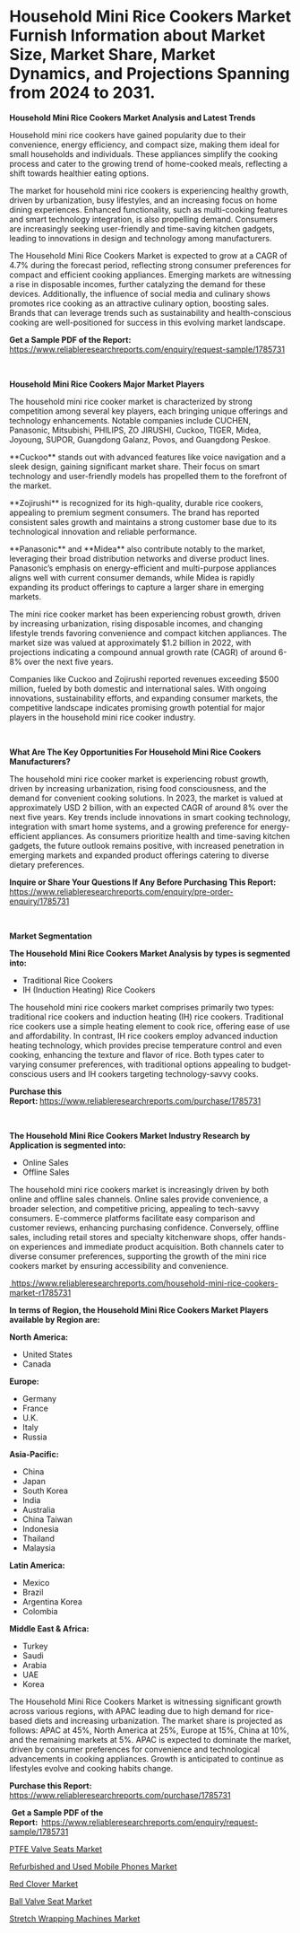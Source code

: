 <p><h1>Household Mini Rice Cookers Market Furnish Information about Market Size, Market Share, Market Dynamics, and Projections Spanning from 2024 to 2031.</h1></p><p><strong>Household Mini Rice Cookers Market Analysis and Latest Trends</strong></p>
<p><p>Household mini rice cookers have gained popularity due to their convenience, energy efficiency, and compact size, making them ideal for small households and individuals. These appliances simplify the cooking process and cater to the growing trend of home-cooked meals, reflecting a shift towards healthier eating options.</p><p>The market for household mini rice cookers is experiencing healthy growth, driven by urbanization, busy lifestyles, and an increasing focus on home dining experiences. Enhanced functionality, such as multi-cooking features and smart technology integration, is also propelling demand. Consumers are increasingly seeking user-friendly and time-saving kitchen gadgets, leading to innovations in design and technology among manufacturers.</p><p>The Household Mini Rice Cookers Market is expected to grow at a CAGR of 4.7% during the forecast period, reflecting strong consumer preferences for compact and efficient cooking appliances. Emerging markets are witnessing a rise in disposable incomes, further catalyzing the demand for these devices. Additionally, the influence of social media and culinary shows promotes rice cooking as an attractive culinary option, boosting sales. Brands that can leverage trends such as sustainability and health-conscious cooking are well-positioned for success in this evolving market landscape.</p></p>
<p><strong>Get a Sample PDF of the Report:&nbsp;</strong> <a href="https://www.reliableresearchreports.com/enquiry/request-sample/1785731?utm_campaign=38&utm_medium=2&utm_source=Github&utm_content=ia&utm_term=19122024&utm_id=household-mini-rice-cookers">https://www.reliableresearchreports.com/enquiry/request-sample/1785731</a></p>
<p>&nbsp;</p>
<p><strong>Household Mini Rice Cookers Major Market Players</strong></p>
<p><p>The household mini rice cooker market is characterized by strong competition among several key players, each bringing unique offerings and technology enhancements. Notable companies include CUCHEN, Panasonic, Mitsubishi, PHILIPS, ZO JIRUSHI, Cuckoo, TIGER, Midea, Joyoung, SUPOR, Guangdong Galanz, Povos, and Guangdong Peskoe.</p><p>**Cuckoo** stands out with advanced features like voice navigation and a sleek design, gaining significant market share. Their focus on smart technology and user-friendly models has propelled them to the forefront of the market.</p><p>**Zojirushi** is recognized for its high-quality, durable rice cookers, appealing to premium segment consumers. The brand has reported consistent sales growth and maintains a strong customer base due to its technological innovation and reliable performance. </p><p>**Panasonic** and **Midea** also contribute notably to the market, leveraging their broad distribution networks and diverse product lines. Panasonic’s emphasis on energy-efficient and multi-purpose appliances aligns well with current consumer demands, while Midea is rapidly expanding its product offerings to capture a larger share in emerging markets.</p><p>The mini rice cooker market has been experiencing robust growth, driven by increasing urbanization, rising disposable incomes, and changing lifestyle trends favoring convenience and compact kitchen appliances. The market size was valued at approximately $1.2 billion in 2022, with projections indicating a compound annual growth rate (CAGR) of around 6-8% over the next five years.</p><p>Companies like Cuckoo and Zojirushi reported revenues exceeding $500 million, fueled by both domestic and international sales. With ongoing innovations, sustainability efforts, and expanding consumer markets, the competitive landscape indicates promising growth potential for major players in the household mini rice cooker industry.</p></p>
<p>&nbsp;</p>
<p><strong>What Are The Key Opportunities For Household Mini Rice Cookers Manufacturers?</strong></p>
<p><p>The household mini rice cooker market is experiencing robust growth, driven by increasing urbanization, rising food consciousness, and the demand for convenient cooking solutions. In 2023, the market is valued at approximately USD 2 billion, with an expected CAGR of around 8% over the next five years. Key trends include innovations in smart cooking technology, integration with smart home systems, and a growing preference for energy-efficient appliances. As consumers prioritize health and time-saving kitchen gadgets, the future outlook remains positive, with increased penetration in emerging markets and expanded product offerings catering to diverse dietary preferences.</p></p>
<p><strong>Inquire or Share Your Questions If Any Before Purchasing This Report:</strong> <a href="https://www.reliableresearchreports.com/enquiry/pre-order-enquiry/1785731?utm_campaign=38&utm_medium=2&utm_source=Github&utm_content=ia&utm_term=19122024&utm_id=household-mini-rice-cookers">https://www.reliableresearchreports.com/enquiry/pre-order-enquiry/1785731</a></p>
<p>&nbsp;</p>
<p><strong>Market Segmentation</strong></p>
<p><strong>The Household Mini Rice Cookers Market Analysis by types is segmented into:</strong></p>
<p><ul><li>Traditional Rice Cookers</li><li>IH (Induction Heating) Rice Cookers</li></ul></p>
<p><p>The household mini rice cookers market comprises primarily two types: traditional rice cookers and induction heating (IH) rice cookers. Traditional rice cookers use a simple heating element to cook rice, offering ease of use and affordability. In contrast, IH rice cookers employ advanced induction heating technology, which provides precise temperature control and even cooking, enhancing the texture and flavor of rice. Both types cater to varying consumer preferences, with traditional options appealing to budget-conscious users and IH cookers targeting technology-savvy cooks.</p></p>
<p><strong>Purchase this Report:&nbsp;</strong><a href="https://www.reliableresearchreports.com/purchase/1785731?utm_campaign=38&utm_medium=2&utm_source=Github&utm_content=ia&utm_term=19122024&utm_id=household-mini-rice-cookers">https://www.reliableresearchreports.com/purchase/1785731</a></p>
<p>&nbsp;</p>
<p><strong>The Household Mini Rice Cookers Market Industry Research by Application is segmented into:</strong></p>
<p><ul><li>Online Sales</li><li>Offline Sales</li></ul></p>
<p><p>The household mini rice cookers market is increasingly driven by both online and offline sales channels. Online sales provide convenience, a broader selection, and competitive pricing, appealing to tech-savvy consumers. E-commerce platforms facilitate easy comparison and customer reviews, enhancing purchasing confidence. Conversely, offline sales, including retail stores and specialty kitchenware shops, offer hands-on experiences and immediate product acquisition. Both channels cater to diverse consumer preferences, supporting the growth of the mini rice cookers market by ensuring accessibility and convenience.</p></p>
<p><a href="https://www.reliableresearchreports.com/household-mini-rice-cookers-market-r1785731?utm_campaign=38&utm_medium=2&utm_source=Github&utm_content=ia&utm_term=19122024&utm_id=household-mini-rice-cookers">&nbsp;https://www.reliableresearchreports.com/household-mini-rice-cookers-market-r1785731</a></p>
<p><strong>In terms of Region, the Household Mini Rice Cookers Market Players available by Region are:</strong></p>
<p>
    <p> <strong> North America: </strong>
        <ul>
            <li>United States</li>
            <li>Canada</li>
        </ul>
        </p> 
    <p> <strong> Europe: </strong>
        <ul>
            <li>Germany</li>
            <li>France</li>
            <li>U.K.</li>
            <li>Italy</li>
            <li>Russia</li>
        </ul>
        </p> 
    <p> <strong> Asia-Pacific: </strong>
        <ul>
            <li>China</li>
            <li>Japan</li>
            <li>South Korea</li>
            <li>India</li>
            <li>Australia</li>
            <li>China Taiwan</li>
            <li>Indonesia</li>
            <li>Thailand</li>
            <li>Malaysia</li>
        </ul>
        </p> 
    <p> <strong> Latin America: </strong>
        <ul>
            <li>Mexico</li>
            <li>Brazil</li>
            <li>Argentina Korea</li>
            <li>Colombia</li>
        </ul>
        </p> 
    <p> <strong> Middle East & Africa: </strong>
        <ul>
            <li>Turkey</li>
            <li>Saudi</li>
            <li>Arabia</li>
            <li>UAE</li>
            <li>Korea</li>
        </ul>
    </p>
    </p>
<p><p>The Household Mini Rice Cookers Market is witnessing significant growth across various regions, with APAC leading due to high demand for rice-based diets and increasing urbanization. The market share is projected as follows: APAC at 45%, North America at 25%, Europe at 15%, China at 10%, and the remaining markets at 5%. APAC is expected to dominate the market, driven by consumer preferences for convenience and technological advancements in cooking appliances. Growth is anticipated to continue as lifestyles evolve and cooking habits change.</p></p>
<p><strong>Purchase this Report: </strong><a href="https://www.reliableresearchreports.com/purchase/1785731?utm_campaign=38&utm_medium=2&utm_source=Github&utm_content=ia&utm_term=19122024&utm_id=household-mini-rice-cookers">https://www.reliableresearchreports.com/purchase/1785731</a></p>
<p>&nbsp;<strong>Get a Sample PDF of the Report:&nbsp;&nbsp;</strong><a href="https://www.reliableresearchreports.com/enquiry/request-sample/1785731?utm_campaign=38&utm_medium=2&utm_source=Github&utm_content=ia&utm_term=19122024&utm_id=household-mini-rice-cookers">https://www.reliableresearchreports.com/enquiry/request-sample/1785731</a></p>
<p><strong></strong></p>
<p><p><a href="https://www.linkedin.com/pulse/ptfe-valve-seats-market-forecasted-considering-factors-o7yef?utm_campaign=38&utm_medium=2&utm_source=Github&utm_content=ia&utm_term=19122024&utm_id=household-mini-rice-cookers">PTFE Valve Seats Market</a></p><p><a href="https://www.linkedin.com/pulse/future-refurbished-used-mobile-phones-latest-trends-development-63hee?utm_campaign=38&utm_medium=2&utm_source=Github&utm_content=ia&utm_term=19122024&utm_id=household-mini-rice-cookers">Refurbished and Used Mobile Phones Market</a></p><p><a href="https://www.linkedin.com/pulse/analyzing-red-clover-market-size-revenue-growth-from-2024-3baue?utm_campaign=38&utm_medium=2&utm_source=Github&utm_content=ia&utm_term=19122024&utm_id=household-mini-rice-cookers">Red Clover Market</a></p><p><a href="https://www.linkedin.com/pulse/ball-valve-seat-market-analysis-from-2024-2031-projected-gsiff?utm_campaign=38&utm_medium=2&utm_source=Github&utm_content=ia&utm_term=19122024&utm_id=household-mini-rice-cookers">Ball Valve Seat Market</a></p><p><a href="https://www.linkedin.com/pulse/stretch-wrapping-machines-market-rise-tracking-72-cagr-tkzbf?utm_campaign=38&utm_medium=2&utm_source=Github&utm_content=ia&utm_term=19122024&utm_id=household-mini-rice-cookers">Stretch Wrapping Machines Market</a></p></p>